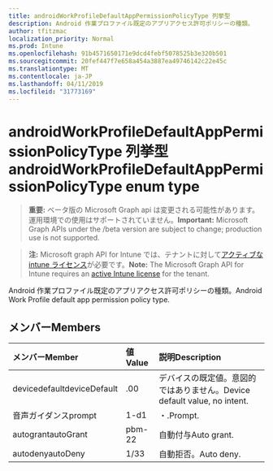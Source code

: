 ```yaml
---
title: androidWorkProfileDefaultAppPermissionPolicyType 列挙型
description: Android 作業プロファイル既定のアプリアクセス許可ポリシーの種類。
author: tfitzmac
localization_priority: Normal
ms.prod: Intune
ms.openlocfilehash: 91b4571650171e9dcd4febf5078525b3e320b501
ms.sourcegitcommit: 20fef447f7e658a454a3887ea49746142c22e45c
ms.translationtype: MT
ms.contentlocale: ja-JP
ms.lasthandoff: 04/11/2019
ms.locfileid: "31773169"
---
```

# <a name="androidworkprofiledefaultapppermissionpolicytype-enum-type"></a><span data-ttu-id="ad808-103">androidWorkProfileDefaultAppPermissionPolicyType 列挙型</span><span class="sxs-lookup"><span data-stu-id="ad808-103">androidWorkProfileDefaultAppPermissionPolicyType enum type</span></span>

> <span data-ttu-id="ad808-104">**重要:** ベータ版の Microsoft Graph api は変更される可能性があります。運用環境での使用はサポートされていません。</span><span class="sxs-lookup"><span data-stu-id="ad808-104">**Important:** Microsoft Graph APIs under the /beta version are subject to change; production use is not supported.</span></span>

> <span data-ttu-id="ad808-105">**注:** Microsoft graph API for Intune では、テナントに対して[アクティブな intune ライセンス](https://go.microsoft.com/fwlink/?linkid=839381)が必要です。</span><span class="sxs-lookup"><span data-stu-id="ad808-105">**Note:** The Microsoft Graph API for Intune requires an [active Intune license](https://go.microsoft.com/fwlink/?linkid=839381) for the tenant.</span></span>

<span data-ttu-id="ad808-106">Android 作業プロファイル既定のアプリアクセス許可ポリシーの種類。</span><span class="sxs-lookup"><span data-stu-id="ad808-106">Android Work Profile default app permission policy type.</span></span>

## <a name="members"></a><span data-ttu-id="ad808-107">メンバー</span><span class="sxs-lookup"><span data-stu-id="ad808-107">Members</span></span>
|<span data-ttu-id="ad808-108">メンバー</span><span class="sxs-lookup"><span data-stu-id="ad808-108">Member</span></span>|<span data-ttu-id="ad808-109">値</span><span class="sxs-lookup"><span data-stu-id="ad808-109">Value</span></span>|<span data-ttu-id="ad808-110">説明</span><span class="sxs-lookup"><span data-stu-id="ad808-110">Description</span></span>|
|:---|:---|:---|
|<span data-ttu-id="ad808-111">devicedefault</span><span class="sxs-lookup"><span data-stu-id="ad808-111">deviceDefault</span></span>|<span data-ttu-id="ad808-112">.0</span><span class="sxs-lookup"><span data-stu-id="ad808-112">0</span></span>|<span data-ttu-id="ad808-113">デバイスの既定値。意図的ではありません。</span><span class="sxs-lookup"><span data-stu-id="ad808-113">Device default value, no intent.</span></span>|
|<span data-ttu-id="ad808-114">音声ガイダンス</span><span class="sxs-lookup"><span data-stu-id="ad808-114">prompt</span></span>|<span data-ttu-id="ad808-115">1-d</span><span class="sxs-lookup"><span data-stu-id="ad808-115">1</span></span>|<span data-ttu-id="ad808-116">・.</span><span class="sxs-lookup"><span data-stu-id="ad808-116">Prompt.</span></span>|
|<span data-ttu-id="ad808-117">autogrant</span><span class="sxs-lookup"><span data-stu-id="ad808-117">autoGrant</span></span>|<span data-ttu-id="ad808-118">pbm-2</span><span class="sxs-lookup"><span data-stu-id="ad808-118">2</span></span>|<span data-ttu-id="ad808-119">自動付与</span><span class="sxs-lookup"><span data-stu-id="ad808-119">Auto grant.</span></span>|
|<span data-ttu-id="ad808-120">autodeny</span><span class="sxs-lookup"><span data-stu-id="ad808-120">autoDeny</span></span>|<span data-ttu-id="ad808-121">1/3</span><span class="sxs-lookup"><span data-stu-id="ad808-121">3</span></span>|<span data-ttu-id="ad808-122">自動拒否。</span><span class="sxs-lookup"><span data-stu-id="ad808-122">Auto deny.</span></span>|





